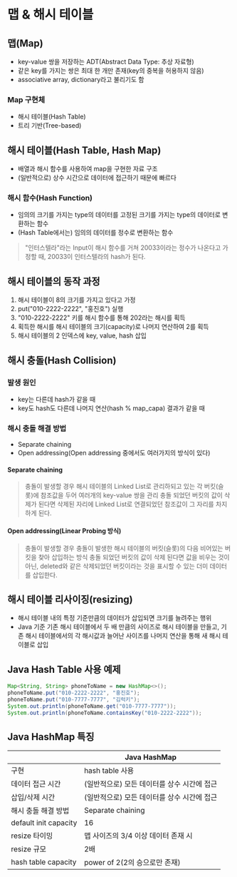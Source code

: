 # 맵 & 해시 테이블

## 맵(Map)

- key-value 쌍을 저장하는 ADT(Abstract Data Type: 추상 자료형)
- 같은 key를 가지는 쌍은 최대 한 개만 존재(key의 중복을 허용하지 않음)
- associative array, dictionary라고 불리기도 함

### Map 구현체

- 해시 테이블(Hash Table)
- 트리 기반(Tree-based)

## 해시 테이블(Hash Table, Hash Map)

- 배열과 해시 함수를 사용하여 map을 구현한 자료 구조
- (일반적으로) 상수 시간으로 데이터에 접근하기 때문에 빠르다

### 해시 함수(Hash Function)

- 임의의 크기를 가지는 type의 데이터를 고정된 크기를 가지는 type의 데이터로 변환하는 함수
- (Hash Table에서는) 임의의 데이터를 정수로 변환하는 함수

> "인터스텔라"라는 Input이 해시 함수를 거쳐 20033이라는 정수가 나온다고 가정할 때, 20033이 인터스텔라의 hash가 된다.

## 해시 테이블의 동작 과정

1. 해시 테이블이 8의 크기를 가지고 있다고 가정
2. put("010-2222-2222", "홍진호") 실행
3. "010-2222-2222" 키를 해시 함수를 통해 202라는 해시를 획득
4. 획득한 해시를 해시 테이블의 크기(capacity)로 나머지 연산하여 2를 획득
5. 해시 테이블의 2 인덱스에 key, value, hash 삽입

## 해시 충돌(Hash Collision)

### 발생 원인

- key는 다른데 hash가 같을 때
- key도 hash도 다른데 나머지 연산(hash % map_capa) 결과가 같을 때

### 해시 충돌 해결 방법

- Separate chaining
- Open addressing(Open addressing 중에서도 여러가지의 방식이 있다)

#### Separate chaining

> 충돌이 발생할 경우 해시 테이블의 Linked List로 관리하되고 있는 각 버킷(슬롯)에 참조값을 두어 여러개의 key-value 쌍을 관리
> 충돌 되었던 버킷의 값이 삭제가 된다면 삭제된 자리에 Linked List로 연결되었던 참조값이 그 자리를 차지하게 된다.

#### Open addressing(Linear Probing 방식)

> 충돌이 발생할 경우 충돌이 발생한 해시 테이블의 버킷(슬롯)의 다음 비어있는 버킷을 찾아 삽입하는 방식
> 충돌 되었던 버킷의 값이 삭제 된다면 값을 비우는 것이 아닌, deleted와 같은 삭제되었던 버킷이라는 것을 표시할 수 있는 더미 데이터를 삽입한다.

## 해시 테이블 리사이징(resizing)

- 해시 테이블 내의 특정 기준만큼의 데이터가 삽입되면 크기를 늘려주는 행위
- Java 기준 기존 해시 테이블에서 두 배 만큼의 사이즈로 해시 테이블을 만들고, 기존 해시 테이블에서의 각 해시값과 늘어난 사이즈를 나머지 연산을 통해 새 해시 테이블로 삽입

## Java Hash Table 사용 예제

```java
Map<String, String> phoneToName = new HashMap<>();
phoneToName.put("010-2222-2222", "홍진호");
phoneToName.put("010-7777-7777", "김럭키");
System.out.println(phoneToName.get("010-7777-7777"));
System.out.println(phoneToName.containsKey("010-2222-2222"));
```

## Java HashMap 특징

|                       | Java HashMap                                |
| --------------------- | ------------------------------------------- |
| 구현                  | hash table 사용                             |
| 데이터 접근 시간      | (일반적으로) 모든 데이터를 상수 시간에 접근 |
| 삽입/삭제 시간        | (일반적으로) 모든 데이터를 상수 시간에 접근 |
| 해시 충돌 해결 방법   | Separate chaining                           |
| default init capacity | 16                                          |
| resize 타이밍         | 맵 사이즈의 3/4 이상 데이터 존재 시         |
| resize 규모           | 2배                                         |
| hash table capacity   | power of 2(2의 승으로만 존재)               |
